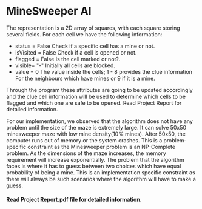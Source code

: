 # MineSweeper AI

The representation is a 2D array of squares, with each square storing several fields. For each cell we have the following information:

* status = False Check if a specific cell has a mine or not.
* isVisited = False Check if a cell is opened or not.
* flagged = False Is the cell marked or not?.
* visible= "-" Initially all cells are blocked.
* value = 0 The value inside the cells; 1 - 8 provides the clue information
For the neighbours which have mines or 9 if it is a mine.

Through the program these attributes are going to be updated accordingly and the clue cell information
will be used to determine which cells to be flagged and which one are safe to be opened. Read Project Report for detailed information.

For our implementation, we observed that the algorithm does not have any problem until the size of the
maze is extremely large. It can solve 50x50 minesweeper maze with low mine density(10% mines). After
50x50, the computer runs out of memory or the system crashes. This is a problem-specific constraint as
the Minesweeper problem is an NP-Complete problem. As the dimensions of the maze increases, the
memory requirement will increase exponentially.
The problem that the algorithm faces is where it has to guess between two choices which have equal
probability of being a mine. This is an implementation specific constraint as there will always be such
scenarios where the algorithm will have to make a guess.

#### Read Project Report.pdf file for detailed information.
